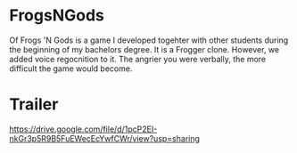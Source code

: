 # FrogsNGods
Of Frogs 'N Gods is a game I developed togehter with other students during the beginning of my bachelors degree. It is a Frogger clone. However, we added voice regocnition to it. The angrier you were verbally, the more difficult the game would become.

# Trailer
https://drive.google.com/file/d/1pcP2EI-nkGr3p5R9B5FuEWecEcYwfCWr/view?usp=sharing 
